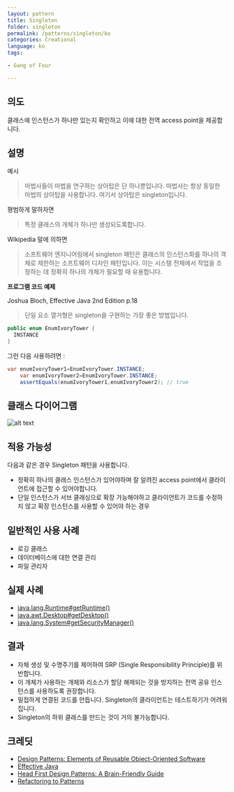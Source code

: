 ```yaml
---
layout: pattern
title: Singleton
folder: singleton
permalink: /patterns/singleton/ko
categories: Creational
language: ko
tags:

- Gang of Four

---
```


## 의도

클래스에 인스턴스가 하나만 있는지 확인하고 이에 대한 전역 access point을 제공합니다.

## 설명

예시

> 마법사들이 마법을 연구하는 상아탑은 단 하나뿐입니다. 마법사는 항상 동일한 마법의 상아탑을 사용합니다. 여기서 상아탑은 singleton입니다.

평범하게 말하자면

> 특정 클래스의 개체가 하나만 생성되도록합니다.

Wikipedia 말에 의하면

> 소프트웨어 엔지니어링에서 singleton 패턴은 클래스의 인스턴스화를 하나의 객체로 제한하는 소프트웨어 디자인 패턴입니다. 이는 시스템 전체에서 작업을 조정하는 데 정확히
> 하나의 개체가 필요할 때 유용합니다.

**프로그램 코드 예제**

Joshua Bloch, Effective Java 2nd Edition p.18

> 단일 요소 열거형은 singleton을 구현하는 가장 좋은 방법입니다.

```java
public enum EnumIvoryTower {
  INSTANCE
}
```

그런 다음 사용하려면 :

```java
var enumIvoryTower1=EnumIvoryTower.INSTANCE;
    var enumIvoryTower2=EnumIvoryTower.INSTANCE;
    assertEquals(enumIvoryTower1,enumIvoryTower2); // true
```

## 클래스 다이어그램

![alt text](https://github.com/iluwatar/java-design-patterns/blob/master/singleton/etc/singleton.urm.png)

## 적용 가능성

다음과 같은 경우 Singleton 패턴을 사용합니다.

- 정확히 하나의 클래스 인스턴스가 있어야하며 잘 알려진 access point에서 클라이언트에 접근할 수 있어야합니다.
- 단일 인스턴스가 서브 클래싱으로 확장 가능해야하고 클라이언트가 코드를 수정하지 않고 확장 인스턴스를 사용할 수 있어야 하는 경우

## 일반적인 사용 사례

- 로깅 클래스
- 데이터베이스에 대한 연결 관리
- 파일 관리자

## 실제 사례

- [java.lang.Runtime#getRuntime()](http://docs.oracle.com/javase/8/docs/api/java/lang/Runtime.html#getRuntime%28%29)
- [java.awt.Desktop#getDesktop()](http://docs.oracle.com/javase/8/docs/api/java/awt/Desktop.html#getDesktop--)
- [java.lang.System#getSecurityManager()](http://docs.oracle.com/javase/8/docs/api/java/lang/System.html#getSecurityManager--)

## 결과

- 자체 생성 및 수명주기를 제어하여 SRP (Single Responsibility Principle)를 위반합니다.
- 이 개체가 사용하는 개체와 리소스가 할당 해제되는 것을 방지하는 전역 공유 인스턴스를 사용하도록 권장합니다.
- 밀접하게 연결된 코드를 만듭니다. Singleton의 클라이언트는 테스트하기가 어려워집니다.
- Singleton의 하위 클래스를 만드는 것이 거의 불가능합니다.

## 크레딧

- [Design Patterns: Elements of Reusable Object-Oriented Software](https://www.amazon.com/gp/product/0201633612/ref=as_li_tl?ie=UTF8&camp=1789&creative=9325&creativeASIN=0201633612&linkCode=as2&tag=javadesignpat-20&linkId=675d49790ce11db99d90bde47f1aeb59)
- [Effective Java](https://www.amazon.com/gp/product/0134685997/ref=as_li_tl?ie=UTF8&camp=1789&creative=9325&creativeASIN=0134685997&linkCode=as2&tag=javadesignpat-20&linkId=4e349f4b3ff8c50123f8147c828e53eb)
- [Head First Design Patterns: A Brain-Friendly Guide](https://www.amazon.com/gp/product/0596007124/ref=as_li_tl?ie=UTF8&camp=1789&creative=9325&creativeASIN=0596007124&linkCode=as2&tag=javadesignpat-20&linkId=6b8b6eea86021af6c8e3cd3fc382cb5b)
- [Refactoring to Patterns](https://www.amazon.com/gp/product/0321213351/ref=as_li_tl?ie=UTF8&camp=1789&creative=9325&creativeASIN=0321213351&linkCode=as2&tag=javadesignpat-20&linkId=2a76fcb387234bc71b1c61150b3cc3a7)
